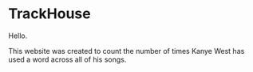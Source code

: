 # TrackHouse
Hello.

This website was created to count the number of times Kanye West has used a word across all of his songs. 
